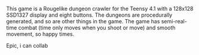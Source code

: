 This game is a Rougelike dungeon crawler for the Teensy 4.1 with a 128x128 SSD1327 display and eight buttons. The dungeons are procedurally generated, and so are other things in the game. The game has semi-real-time combat (time only moves when you shoot or move) and smooth movement, so happy times.


Epic, i can collab
